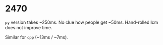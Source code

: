 # 2470

`py` version takes ~250ms. No clue how people get ~50ms. Hand-rolled lcm does not improve time.

Similar for `cpp` (~13ms / ~7ms).

